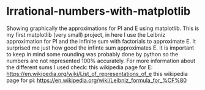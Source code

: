 # Irrational-numbers-with-matplotlib
Showing graphically the approximations for PI and E using matplotlib.
This is my first matplotlib (very small) project, in here I use the Leibniz approximation for PI and the infinite sum with factorials to approximate E. It surprised me just how good the infinte sum approximates E. It is important to keep in mind some rounding was probably done by python so the numbers are not represented 100% accurately. For more information about the different sums I used check:
this wikipedia page for E: https://en.wikipedia.org/wiki/List_of_representations_of_e
this wikipedia page for pi: https://en.wikipedia.org/wiki/Leibniz_formula_for_%CF%80
